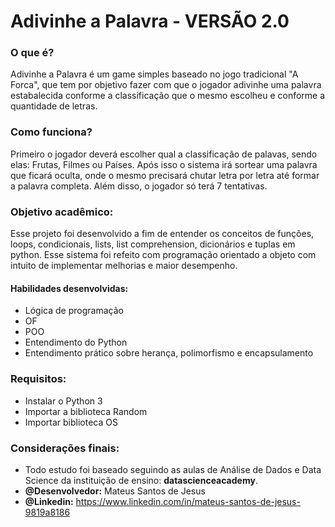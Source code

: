 # Adivinhe a Palavra - VERSÃO 2.0
### O que é?
Adivinhe a Palavra é um game simples baseado no jogo tradicional "A Forca", que tem por objetivo fazer com que o jogador adivinhe uma palavra estabalecida conforme a classificação que o mesmo escolheu e conforme a quantidade de letras.

### Como funciona?
Primeiro o jogador deverá escolher qual a classificação de palavas, sendo elas: Frutas, Filmes ou Países. Após isso o sistema irá sortear uma palavra que ficará oculta, onde o mesmo precisará chutar letra por letra até formar a palavra completa. Além disso, o jogador só terá 7 tentativas.

### Objetivo acadêmico:
Esse projeto foi desenvolvido a fim de entender os conceitos de funções, loops, condicionais, lists, list comprehension, dicionários e tuplas em python. Esse sistema foi refeito com programação orientado a objeto com intuito de implementar melhorias e maior desempenho.

#### Habilidades desenvolvidas:
- Lógica de programação
- OF
- POO
- Entendimento do Python
- Entendimento prático sobre herança, polimorfismo e encapsulamento

### Requisitos:
- Instalar o Python 3
- Importar a biblioteca Random
- Importar biblioteca OS

### Considerações finais:
- Todo estudo foi baseado seguindo as aulas de Análise de Dados e Data Science da instituição de ensino: **datascienceacademy**.
- **@Desenvolvedor:** Mateus Santos de Jesus
- **@Linkedin:**  https://www.linkedin.com/in/mateus-santos-de-jesus-9819a8186


